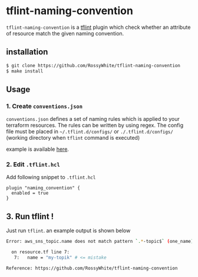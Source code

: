 # tflint-naming-convention

`tflint-naming-convention` is a [tflint](https://github.com/terraform-linters/tflint) plugin which check whether an attribute of resource match the given naming convention.


## installation

```bash
$ git clone https://github.com/RossyWhite/tflint-naming-convention
$ make install
```

## Usage

### 1. Create `conventions.json`

`conventions.json` defines a set of naming rules which is applied to your terraform resources.
The rules can be written by using regex.
The config file must be placed in `~/.tflint.d/configs/` or `./.tflint.d/configs/`  
(working directory when `tflint` command is executed)  

example is available [here](https://github.com/RossyWhite/tflint-naming-convention/blob/master/example/.tflint.d/configs/conventions.json). 

### 2. Edit `.tflint.hcl`

Add following snippet to `.tflint.hcl`

```hcl
plugin "naming_convention" {
  enabled = true
}
```

## 3. Run tflint !

Just run `tflint`. an example output is shown below

```bash
Error: aws_sns_topic.name does not match pattern `.*-topic$` (one_name)

  on resource.tf line 7:
   7:   name = "my-topik" # <= mistake

Reference: https://github.com/RossyWhite/tflint-naming-convention
```
